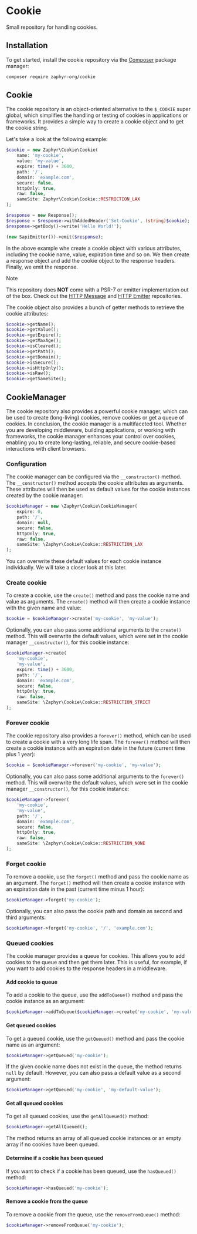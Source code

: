 # Cookie

Small repository for handling cookies.

## Installation

To get started, install the cookie repository via the [Composer](https://getcomposer.org/) package manager:

```bash
composer require zaphyr-org/cookie
```

## Cookie

The cookie repository is an object-oriented alternative to the `$_COOKIE` super global, which simplifies the handling or
testing of cookies in applications or frameworks. It provides a simple way to create a cookie object and to get the
cookie string.

Let's take a look at the following example:

```php
$cookie = new Zaphyr\Cookie\Cookie(
    name: 'my-cookie',
    value: 'my-value',
    expire: time() + 3600,
    path: '/',
    domain: 'example.com',
    secure: false,
    httpOnly: true,
    raw: false,
    sameSite: Zaphyr\Cookie\Cookie::RESTRICTION_LAX
);

$response = new Response();
$response = $response->withAddedHeader('Set-Cookie', (string)$cookie);
$response->getBody()->write('Hello World!');

(new SapiEmitter())->emit($response);
```

In the above example whe create a cookie object with various attributes, including the cookie name, value, expiration
time and so on. We then create a response object and add the cookie object to the response headers. Finally, we emit the
response.

> [!NOTE]
> This repository does **NOT** come with a PSR-7 or emitter implementation out of the box. Check out the
> [HTTP Message](/docs/repositories/latest/http-message) and [HTTP Emitter](/docs/repositories/latest/http-emitter)
> repositories.

The cookie object also provides a bunch of getter methods to retrieve the cookie attributes:

````php
$cookie->getName();
$cookie->getValue();
$cookie->getExpire();
$cookie->getMaxAge();
$cookie->isCleared();
$cookie->getPath();
$cookie->getDomain();
$cookie->isSecure();
$cookie->isHttpOnly();
$cookie->isRaw();
$cookie->getSameSite();
````

## CookieManager

The cookie repository also provides a powerful cookie manager, which can be used to create (long-living) cookies, remove
cookies or get a queue of cookies. In conclusion, the cookie manager is a multifaceted tool. Whether you are developing
middleware, building applications, or working with frameworks, the cookie manager enhances your control over cookies,
enabling you to create long-lasting, reliable, and secure cookie-based interactions with client browsers.

### Configuration

The cookie manager can be configured via the `__constructor()` method. The `__constructor()` method accepts the cookie
attributes as arguments. These attributes will then be used as default values for the cookie instances created by the
cookie manager:

```php
$cookieManager = new \Zaphyr\Cookie\CookieManager(
    expire: 0,
    path: '/',
    domain: null,
    secure: false,
    httpOnly: true,
    raw: false,
    sameSite: \Zaphyr\Cookie\Cookie::RESTRICTION_LAX
);
```

You can overwrite these default values for each cookie instance individually. We will take a closer look at this later.

### Create cookie

To create a cookie, use the `create()` method and pass the cookie name and value as arguments. The `create()` method
will then create a cookie instance with the given name and value:

```php
$cookie = $cookieManager->create('my-cookie', 'my-value');
```

Optionally, you can also pass some additional arguments to the `create()` method. This will overwrite the default values,
which were set in the cookie manager `__constructor()`, for this cookie instance:

```php
$cookieManager->create(
    'my-cookie',
    'my-value',
    expire: time() + 3600,
    path: '/',
    domain: 'example.com',
    secure: false,
    httpOnly: true,
    raw: false,
    sameSite: \Zaphyr\Cookie\Cookie::RESTRICTION_STRICT
);
```

### Forever cookie

The cookie repository also provides a `forever()` method, which can be used to create a cookie with a very long life
span. The `forever()` method will then create a cookie instance with an expiration date in the future (current time plus
1 year):

```php
$cookie = $cookieManager->forever('my-cookie', 'my-value');
```

Optionally, you can also pass some additional arguments to the `forever()` method. This will overwrite the default
values, which were set in the cookie manager `__constructor()`, for this cookie instance:

```php
$cookieManager->forever(
    'my-cookie',
    'my-value',
    path: '/',
    domain: 'example.com',
    secure: false,
    httpOnly: true,
    raw: false,
    sameSite: \Zaphyr\Cookie\Cookie::RESTRICTION_NONE
);
```

### Forget cookie

To remove a cookie, use the `forget()` method and pass the cookie name as an argument. The `forget()` method will then
create a cookie instance with an expiration date in the past (current time minus 1 hour):

```php
$cookieManager->forget('my-cookie');
```

Optionally, you can also pass the cookie path and domain as second and third arguments:

```php
$cookieManager->forget('my-cookie', '/', 'example.com');
```

### Queued cookies

The cookie manager provides a queue for cookies. This allows you to add cookies to the queue and then get them
later. This is useful, for example, if you want to add cookies to the response headers in a middleware.

#### Add cookie to queue

To add a cookie to the queue, use the `addToQueue()` method and pass the cookie instance as an argument:

```php
$cookieManager->addToQueue($cookieManager->create('my-cookie', 'my-value'));
```

#### Get queued cookies

To get a queued cookie, use the `getQueued()` method and pass the cookie name as an argument:

```php
$cookieManager->getQueued('my-cookie');
```

If the given cookie name does not exist in the queue, the method returns `null` by default. However, you can also pass
a default value as a second argument:

```php
$cookieManager->getQueued('my-cookie', 'my-default-value');
```

#### Get all queued cookies

To get all queued cookies, use the `getAllQueued()` method:

```php
$cookieManager->getAllQueued();
```

The method returns an array of all queued cookie instances or an empty array if no cookies have been queued.

#### Determine if a cookie has been queued

If you want to check if a cookie has been queued, use the `hasQueued()` method:

```php
$cookieManager->hasQueued('my-cookie');
```

#### Remove a cookie from the queue

To remove a cookie from the queue, use the `removeFromQueue()` method:

```php
$cookieManager->removeFromQueue('my-cookie');
```
